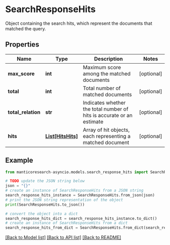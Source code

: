 # SearchResponseHits

Object containing the search hits, which represent the documents that matched the query.

## Properties

Name | Type | Description | Notes
------------ | ------------- | ------------- | -------------
**max_score** | **int** | Maximum score among the matched documents | [optional] 
**total** | **int** | Total number of matched documents | [optional] 
**total_relation** | **str** | Indicates whether the total number of hits is accurate or an estimate | [optional] 
**hits** | [**List[HitsHits]**](HitsHits.md) | Array of hit objects, each representing a matched document | [optional] 

## Example

```python
from manticoresearch-asyncio.models.search_response_hits import SearchResponseHits

# TODO update the JSON string below
json = "{}"
# create an instance of SearchResponseHits from a JSON string
search_response_hits_instance = SearchResponseHits.from_json(json)
# print the JSON string representation of the object
print(SearchResponseHits.to_json())

# convert the object into a dict
search_response_hits_dict = search_response_hits_instance.to_dict()
# create an instance of SearchResponseHits from a dict
search_response_hits_from_dict = SearchResponseHits.from_dict(search_response_hits_dict)
```
[[Back to Model list]](../README.md#documentation-for-models) [[Back to API list]](../README.md#documentation-for-api-endpoints) [[Back to README]](../README.md)


